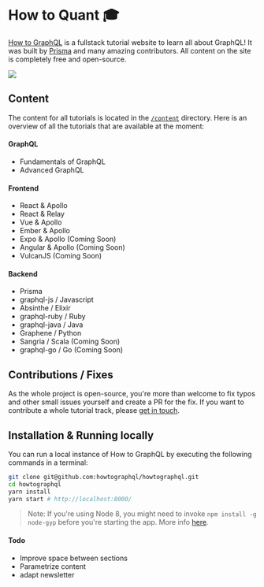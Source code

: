 # How to Quant 🎓

[How to GraphQL](https://www.howtographql.com) is a fullstack tutorial website to learn all about GraphQL! It was built by [Prisma](https://www.prisma.io) and many amazing contributors. All content on the site is completely free and open-source.

[![](http://i.imgur.com/67oYe9q.png)](https://www.howtographql.com)

## Content

The content for all tutorials is located in the  [`/content`](https://github.com/howtographql/howtographql/tree/master/content) directory. Here is an overview of all the tutorials that are available at the moment:

#### GraphQL

- Fundamentals of GraphQL
- Advanced GraphQL

#### Frontend

- React & Apollo
- React & Relay
- Vue & Apollo
- Ember & Apollo
- Expo & Apollo (Coming Soon)
- Angular & Apollo (Coming Soon)
- VulcanJS (Coming Soon)

#### Backend

- Prisma
- graphql-js / Javascript
- Absinthe / Elixir
- graphql-ruby / Ruby
- graphql-java / Java
- Graphene / Python
- Sangria / Scala (Coming Soon)
- graphql-go / Go (Coming Soon)

## Contributions / Fixes

As the whole project is open-source, you're more than welcome to fix typos and other small issues yourself and create a PR for the fix. If you want to contribute a whole tutorial track, please [get in touch](mailto:burk@prisma.io).

## Installation & Running locally

You can run a local instance of How to GraphQL by executing the following commands in a terminal:

```sh
git clone git@github.com:howtographql/howtographql.git
cd howtographql
yarn install
yarn start # http://localhost:8000/
```

> Note: If you're using Node 8, you might need to invoke `npm install -g node-gyp` before you're starting the app. More info [here](https://github.com/gatsbyjs/gatsby/issues/1754).


#### Todo

- Improve space between sections
- Parametrize content
- adapt newsletter
